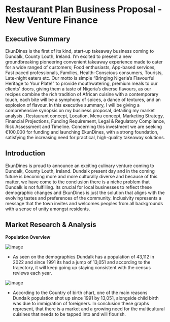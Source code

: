 # Restaurant Plan Business Proposal - New Venture Finance 

## Executive Summary
EkunDines is the first of its kind, start-up takeaway business coming to Dundalk, County Louth, Ireland. I’m excited to present a new groundbreaking pioneering convenient takeaway experience made to cater for a wide ranged of customers; Food enthusiasts, App-based services, Fast paced professionals, Families, Health-Conscious consumers, Tourists, Late-night eaters etc.
Our motto is simple “Bringing Nigeria’s Flavourful Heritage to Your Plate!” to provide mouthwatering, premium meals to our clients' doors, giving them a taste of Nigeria’s diverse flavours, as our recipes combine the rich tradition of African cuisine with a contemporary touch, each bite will be a symphony of spices, a dance of textures, and an explosion of flavour. 
In this executive summary, I will be giving a comprehensive synopsis on my business proposal, detailing my market analysis , Restaurant concept, Location, Menu concept, Marketing Strategy, Financial Projections, Funding Requirement, Legal & Regulatory Compliance, Risk Assessment and Timeline. Concerning this investment we are seeking €100,000 for funding and launching EkunDines, with a strong foundation, satisfying the increasing need for practical, high-quality takeaway solutions.

## Introduction
EkunDines is proud to announce an exciting culinary venture coming to Dundalk, County Louth, Ireland. Dundalk present day and in the coming future is becoming more and more culturally diverse and because of this matter, we have come to the conclusion there is a niche problem that Dundalk is not fulfilling. Its crucial for local businesses to reflect these demographic changes and EkunDines is just the solution that aligns with the evolving tastes and preferences of the community. Inclusivity represents a message that the town invites and welcomes peoples from all backgrounds with a sense of unity amongst residents.

## Market Research & Analysis
**Population Overview**

![image](https://github.com/LionDami/Business-Proposal/assets/145494245/346d4e3f-20e0-4ab8-ae22-958b340efd4f)

- As seen on the demographics Dundalk has a population of 43,112 in 2022 and since 1991 its had a jump of 13,051 and according to the trajectory, it will keep going up staying consistent with the census reviews each year.

![image](https://github.com/LionDami/Business-Proposal/assets/145494245/cdd00b4d-18d4-4844-8bcc-6c038e3a8ac0)

- According to the Country of birth chart, one of the main reasons Dundalk population shot up since 1991 by 13,051, alongside child birth was due to immigration of foreigners. In conclusion these graphs represent, that there is a market and a growing need for the multicultural cuisines that needs to be tapped into and will flourish.



